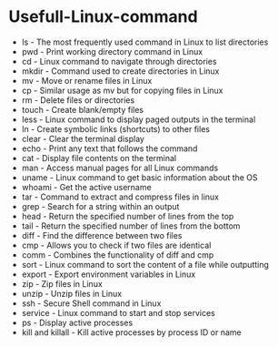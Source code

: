 # Usefull-Linux-command
- ls - The most frequently used command in Linux to list directories
- pwd - Print working directory command in Linux
- cd - Linux command to navigate through directories
- mkdir - Command used to create directories in Linux
- mv - Move or rename files in Linux
- cp - Similar usage as mv but for copying files in Linux
- rm - Delete files or directories
- touch - Create blank/empty files
- less - Linux command to display paged outputs in the terminal
- ln - Create symbolic links (shortcuts) to other files
- clear - Clear the terminal display
- echo - Print any text that follows the command
- cat - Display file contents on the terminal
- man - Access manual pages for all Linux commands
- uname - Linux command to get basic information about the OS
- whoami - Get the active username
- tar - Command to extract and compress files in linux
- grep - Search for a string within an output
- head - Return the specified number of lines from the top
- tail - Return the specified number of lines from the bottom
- diff - Find the difference between two files
- cmp - Allows you to check if two files are identical
- comm - Combines the functionality of diff and cmp
- sort - Linux command to sort the content of a file while outputting
- export - Export environment variables in Linux
- zip - Zip files in Linux
- unzip - Unzip files in Linux
- ssh - Secure Shell command in Linux
- service - Linux command to start and stop services
- ps - Display active processes
- kill and killall - Kill active processes by process ID or name
